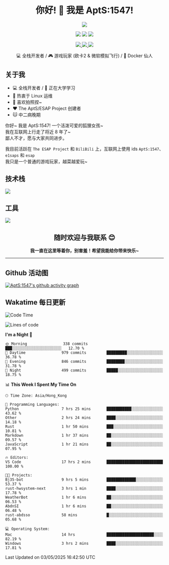<div align="center">
  <h1>你好! 👋 我是 AptS:1547!</h1>
</div>

<div align="center">

  <p>
    <a href="https://github.com/AptS-1547">
      <img src="https://github-readme-stats.vercel.app/api?username=AptS-1547&show_icons=true&theme=transparent" />
    </a>
  </p>

  <p>
    <img src="https://komarev.com/ghpvc/?username=AptS-1547&color=blue&style=flat-square" />
    <img src="https://img.shields.io/github/followers/AptS-1547?style=flat-square" />
    <img src="https://img.shields.io/github/stars/AptS-1547?style=flat-square" />
  </p>

  <p>
  <a href="https://www.esaps.net/">
    <img src="https://img.shields.io/badge/website-4493f8?style=for-the-badge&logo=About.me&logoColor=white" />
  </a>
  <a href="https://wwwesaps.net/feed/">
    <img src="https://img.shields.io/badge/RSS-4493f8?style=for-the-badge&logo=rss&logoColor=white" />
  </a>
  <a href="mailto:apts-1547@esaps.net">
    <img src="https://img.shields.io/badge/Email-4493f8?style=for-the-badge&logo=gmail&logoColor=white" />
  </a>
 </p>

 💻 全栈开发者 / 🎮 游戏玩家 (欧卡2 & 微软模拟飞行) / 🐋 Docker 仙人

</div>

## 关于我

- 💻 全栈开发者 / 🏫 正在大学学习
- 📶 热衷于 Linux 运维
- 📸 喜欢拍照捏~
- ❤ The AptS/ESAP Project 创建者
- 🐱 中二病晚期

你好~ 我是 AptS:1547! 一个活泼可爱的狐狸女孩~  
我在互联网上行走了将近 8 年了~  
鄙人不才，愿与大家共同进步。  

我目前活跃在 `The ESAP Project` 和 `BiliBili` 上，互联网上使用 ids `AptS:1547`、`e1saps` 和 `esap`  
我只是一个普通的游戏玩家，越菜越爱玩~

## 技术栈
<a href="https://skillicons.dev">
  <img src="https://skillicons.dev/icons?i=py,arduino,php,html,css,javascript,typescript,bash,java,kotlin,vue,go,nodejs,cpp,rust,tailwind" />
</a>
   
## 工具

<a href="https://skillicons.dev">
  <img src="https://skillicons.dev/icons?i=ae,pr,ps,au,blender,visualstudio,vscode,androidstudio,idea,anaconda,gradle,maven,npm,vite,yarn,cloudflare,docker,git,github,githubactions,jenkins,nginx,workers,wordpress,sentry,grafana,prometheus,postgres,mysql,mongodb,redis" />
</a>

<div align="center">
  <h2>随时欢迎与我联系 😊</h2>
</div>

<div align="center">
  <strong>我一直在这里等着你，别害羞！希望我能给你带来快乐~</strong>
</div>

----------------------

## Github 活动图

[![AptS:1547's github activity graph](https://github-readme-activity-graph.vercel.app/graph?username=AptS-1547&theme=react-dark)](https://github.com/AptS-1547)

## Wakatime 每日更新

<!--START_SECTION:waka-->
![Code Time](http://img.shields.io/badge/Code%20Time-463%20hrs%2018%20mins-blue)

![Lines of code](https://img.shields.io/badge/From%20Hello%20World%20I%27ve%20Written-546.4%20thousand%20lines%20of%20code-blue)

**I'm a Night 🦉** 

```text
🌞 Morning                338 commits         ███░░░░░░░░░░░░░░░░░░░░░░   12.70 % 
🌆 Daytime                979 commits         █████████░░░░░░░░░░░░░░░░   36.78 % 
🌃 Evening                846 commits         ████████░░░░░░░░░░░░░░░░░   31.78 % 
🌙 Night                  499 commits         █████░░░░░░░░░░░░░░░░░░░░   18.75 % 
```


📊 **This Week I Spent My Time On** 

```text
🕑︎ Time Zone: Asia/Hong_Kong

💬 Programming Languages: 
Python                   7 hrs 25 mins       ███████████░░░░░░░░░░░░░░   43.62 % 
Other                    2 hrs 24 mins       ████░░░░░░░░░░░░░░░░░░░░░   14.18 % 
Rust                     1 hr 50 mins        ███░░░░░░░░░░░░░░░░░░░░░░   10.81 % 
Markdown                 1 hr 37 mins        ██░░░░░░░░░░░░░░░░░░░░░░░   09.57 % 
JavaScript               1 hr 21 mins        ██░░░░░░░░░░░░░░░░░░░░░░░   07.95 % 

🔥 Editors: 
VS Code                  17 hrs 2 mins       █████████████████████████   100.00 % 

🐱‍💻 Projects: 
Bj35-bot                 9 hrs 5 mins        █████████████░░░░░░░░░░░░   53.37 % 
rust-hwsystem-next       3 hrs 1 min         ████░░░░░░░░░░░░░░░░░░░░░   17.78 % 
WeatherBot               1 hr 6 mins         ██░░░░░░░░░░░░░░░░░░░░░░░   06.53 % 
AbdnSI                   1 hr 6 mins         ██░░░░░░░░░░░░░░░░░░░░░░░   06.48 % 
rust-abdsso              58 mins             █░░░░░░░░░░░░░░░░░░░░░░░░   05.68 % 

💻 Operating System: 
Mac                      14 hrs              █████████████████████░░░░   82.19 % 
Windows                  3 hrs 2 mins        ████░░░░░░░░░░░░░░░░░░░░░   17.81 % 
```


 Last Updated on 03/05/2025 16:42:50 UTC
<!--END_SECTION:waka-->
